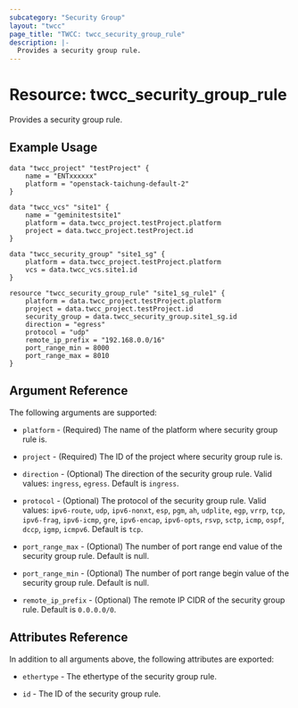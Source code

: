 ```yaml
---
subcategory: "Security Group"
layout: "twcc"
page_title: "TWCC: twcc_security_group_rule"
description: |-
  Provides a security group rule.
---
```


# Resource: twcc_security_group_rule

Provides a security group rule.

## Example Usage

```hcl
data "twcc_project" "testProject" {
    name = "ENTxxxxxx"
    platform = "openstack-taichung-default-2"
}

data "twcc_vcs" "site1" {
    name = "geminitestsite1"
    platform = data.twcc_project.testProject.platform
    project = data.twcc_project.testProject.id
}

data "twcc_security_group" "site1_sg" {
    platform = data.twcc_project.testProject.platform
    vcs = data.twcc_vcs.site1.id
}

resource "twcc_security_group_rule" "site1_sg_rule1" {
    platform = data.twcc_project.testProject.platform
    project = data.twcc_project.testProject.id
    security_group = data.twcc_security_group.site1_sg.id
    direction = "egress"
    protocol = "udp"
    remote_ip_prefix = "192.168.0.0/16"
    port_range_min = 8000
    port_range_max = 8010
}
```

## Argument Reference

The following arguments are supported:

* `platform` - (Required) The name of the platform where security group rule is.

* `project` - (Required) The ID of the project where security group rule is.

* `direction` - (Optional) The direction of the security group rule. Valid values: `ingress`, `egress`. Default is `ingress`.

* `protocol` - (Optional) The protocol of the security group rule. Valid values: `ipv6-route`, `udp`, `ipv6-nonxt`, `esp`, `pgm`, `ah`, `udplite`, `egp`, `vrrp`, `tcp`, `ipv6-frag`, `ipv6-icmp`, `gre`, `ipv6-encap`, `ipv6-opts`, `rsvp`, `sctp`, `icmp`, `ospf`, `dccp`, `igmp`, `icmpv6`. Default is `tcp`.

* `port_range_max` - (Optional) The number of port range end value of the security group rule. Default is null.

* `port_range_min` - (Optional) The number of port range begin value of the security group rule. Default is null.

* `remote_ip_prefix` - (Optional) The remote IP CIDR of the security group rule. Default is `0.0.0.0/0`.

## Attributes Reference

In addition to all arguments above, the following attributes are exported:

* `ethertype` - The ethertype of the security group rule.

* `id` - The ID of the security group rule.
